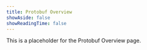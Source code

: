 ```yaml
---
title: Protobuf Overview
showAside: false
showReadingTime: false
---
```


This is a placeholder for the Protobuf Overview page.
